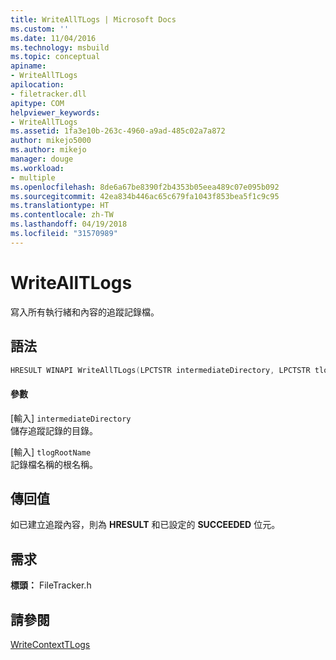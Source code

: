 ```yaml
---
title: WriteAllTLogs | Microsoft Docs
ms.custom: ''
ms.date: 11/04/2016
ms.technology: msbuild
ms.topic: conceptual
apiname:
- WriteAllTLogs
apilocation:
- filetracker.dll
apitype: COM
helpviewer_keywords:
- WriteAllTLogs
ms.assetid: 1fa3e10b-263c-4960-a9ad-485c02a7a872
author: mikejo5000
ms.author: mikejo
manager: douge
ms.workload:
- multiple
ms.openlocfilehash: 8de6a67be8390f2b4353b05eea489c07e095b092
ms.sourcegitcommit: 42ea834b446ac65c679fa1043f853bea5f1c9c95
ms.translationtype: HT
ms.contentlocale: zh-TW
ms.lasthandoff: 04/19/2018
ms.locfileid: "31570989"
---
```

# <a name="writealltlogs"></a>WriteAllTLogs
寫入所有執行緒和內容的追蹤記錄檔。  
  
## <a name="syntax"></a>語法  
  
```cpp
HRESULT WINAPI WriteAllTLogs(LPCTSTR intermediateDirectory, LPCTSTR tlogRootName);  
```  
  
#### <a name="parameters"></a>參數  
 [輸入] `intermediateDirectory`  
 儲存追蹤記錄的目錄。  
  
 [輸入] `tlogRootName`  
 記錄檔名稱的根名稱。  
  
## <a name="return-value"></a>傳回值  
 如已建立追蹤內容，則為 **HRESULT** 和已設定的 **SUCCEEDED** 位元。  
  
## <a name="requirements"></a>需求  
 **標頭：** FileTracker.h  
  
## <a name="see-also"></a>請參閱  
 [WriteContextTLogs](../msbuild/writecontexttlogs.md)